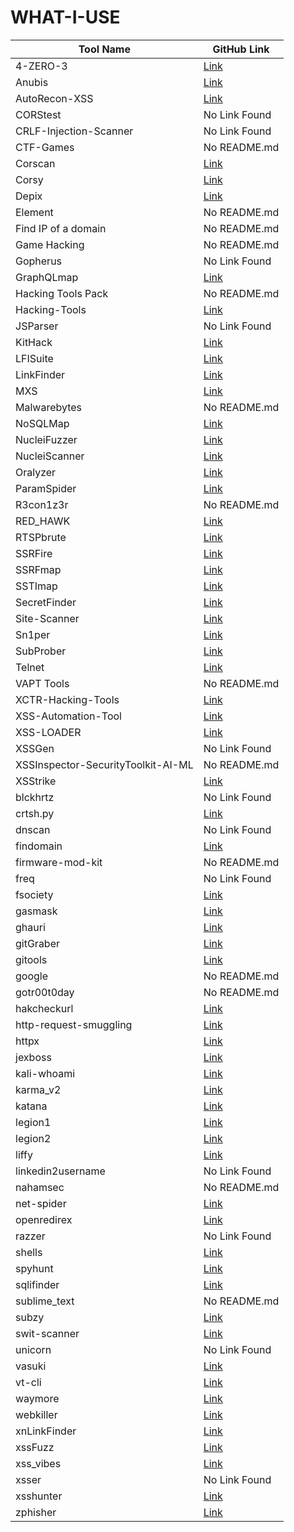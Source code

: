 # WHAT-I-USE
| Tool Name | GitHub Link |
|-----------|-------------|
| 4-ZERO-3 | [Link](https://github.com/Dheerajmadhukar/4-ZERO-3) |
| Anubis | [Link](https://github.com/jonluca/Anubis) |
| AutoRecon-XSS | [Link](https://github.com/un9nplayer/AutoRecon-XSS.git) |
| CORStest | No Link Found |
| CRLF-Injection-Scanner | No Link Found |
| CTF-Games | No README.md |
| Corscan | [Link](https://github.com/Angix-Black/Corscan) |
| Corsy | [Link](https://github.com/s0md3v/Corsy) |
| Depix | [Link](https://github.com/JonasSchatz/DepixHMM) |
| Element | No README.md |
| Find IP of a domain | No README.md |
| Game Hacking | No README.md |
| Gopherus | No Link Found |
| GraphQLmap | [Link](https://github.com/swisskyrepo/GraphQLmap) |
| Hacking Tools Pack | No README.md |
| Hacking-Tools | [Link](https://github.com/aw-junaid) |
| JSParser | No Link Found |
| KitHack | [Link](https://github.com/AdrMXR/KitHack) |
| LFISuite | [Link](https://github.com/D35m0nd142/LFISuite) |
| LinkFinder | [Link](https://github.com/beautify-web/js-beautify) |
| MXS | [Link](https://github.com/sarperavci/MXS) |
| Malwarebytes | No README.md |
| NoSQLMap | [Link](https://github.com/codingo/NoSQLMap) |
| NucleiFuzzer | [Link](https://github.com/0xKayala/NucleiFuzzer) |
| NucleiScanner | [Link](https://github.com/0xKayala/NucleiScanner) |
| Oralyzer | [Link](https://github.com/r0075h3ll/Oralyzer.git) |
| ParamSpider | [Link](https://github.com/PushkraJ99/ParamSpider) |
| R3con1z3r | No README.md |
| RED_HAWK | [Link](https://github.com/Tuhinshubhra/RED_HAWK) |
| RTSPbrute | [Link](https://github.com/Ullaakut/cameradar) |
| SSRFire | [Link](https://github.com/michaelben6/SSRFIRE/) |
| SSRFmap | [Link](https://github.com/swisskyrepo/SSRFmap) |
| SSTImap | [Link](https://github.com/vladko312/sstimap) |
| SecretFinder | [Link](https://github.com/GerbenJavado/LinkFinder) |
| Site-Scanner | [Link](https://github.com/TalMaIka/Site-Scanner"><img) |
| Sn1per | [Link](https://github.com/1N3/Sn1per/releases) |
| SubProber | [Link](https://github.com/sanjai-AK47/Subprober/blob/main/LICENSE) |
| Telnet | [Link](https://github.com/9swampy/Telnet/actions/workflows/build.yml/badge.svg) |
| VAPT Tools | No README.md |
| XCTR-Hacking-Tools | [Link](https://github.com/capture0x/XCTR-Hacking-Tools) |
| XSS-Automation-Tool | [Link](https://github.com/EmperialX/XSS-Automation-Tool.git) |
| XSS-LOADER | [Link](https://github.com/capture0x/XSS-LOADER) |
| XSSGen | No Link Found |
| XSSInspector-SecurityToolkit-AI-ML | No README.md |
| XSStrike | [Link](https://github.com/s0md3v/XSStrike) |
| blckhrtz | No Link Found |
| crtsh.py | [Link](https://github.com/YashGoti/crtsh.py.git) |
| dnscan | No Link Found |
| findomain | [Link](https://github.com/Edu4rdSHL/findomain) |
| firmware-mod-kit | No README.md |
| freq | No Link Found |
| fsociety | [Link](https://github.com/Manisso/fsociety/blob/master/LICENSE) |
| gasmask | [Link](https://github.com/maldevel) |
| ghauri | [Link](https://github.com/r0oth3x49/ghauri) |
| gitGraber | [Link](https://github.com/settings/tokens) |
| gitools | [Link](https://github.com/Angix-Black/gitools) |
| google | No README.md |
| gotr00t0day | No README.md |
| hakcheckurl | [Link](https://github.com/hakluke/hakrawler) |
| http-request-smuggling | [Link](https://github.com/anshumanpattnaik/http-request-smuggling.git) |
| httpx | [Link](https://github.com/projectdiscovery/httpx) |
| jexboss | [Link](https://github.com/joaomatosf/jexboss.git) |
| kali-whoami | [Link](https://github.com/omer-dogan/kali-whoami) |
| karma_v2 | [Link](https://github.com/Dheerajmadhukar/karma_v2.git) |
| katana | [Link](https://github.com/projectdiscovery/katana) |
| legion1 | [Link](https://github.com/GoVanguard/legion) |
| legion2 | [Link](https://github.com/carlospolop/legion.git) |
| liffy | [Link](https://github.com/mzfr/liffy) |
| linkedin2username | No Link Found |
| nahamsec | No README.md |
| net-spider | [Link](https://github.com/ahmed-alnassif/net-spider.git) |
| openredirex | [Link](https://github.com/devanshbatham/OpenRedireX) |
| razzer | No Link Found |
| shells | [Link](https://github.com/theart42/Sharpcat) |
| spyhunt | [Link](https://github.com/gotr00t0day/spyhunt) |
| sqlifinder | [Link](https://github.com/americo/sqlifinder) |
| sublime_text | No README.md |
| subzy | [Link](https://github.com/PentestPad/subzy) |
| swit-scanner | [Link](https://github.com/RedSecurity/swit-scanner.git) |
| unicorn | No Link Found |
| vasuki | [Link](https://github.com/cyb3rzest/Vasuki) |
| vt-cli | [Link](https://github.com/VirusTotal/vt-cli) |
| waymore | [Link](https://github.com/xnl-h4ck3r/waymore) |
| webkiller | [Link](https://github.com/ultrasecurity/webkiller.git) |
| xnLinkFinder | [Link](https://github.com/xnl-h4ck3r/xnLinkFinder) |
| xssFuzz | [Link](https://github.com/Asperis-Security/xssFuzz) |
| xss_vibes | [Link](https://github.com/faiyazahmad07/xss_vibes) |
| xsser | No Link Found |
| xsshunter | [Link](https://github.com/mandatoryprogrammer/xsshunter) |
| zphisher | [Link](https://github.com/htr-tech/zphisher.git) |
